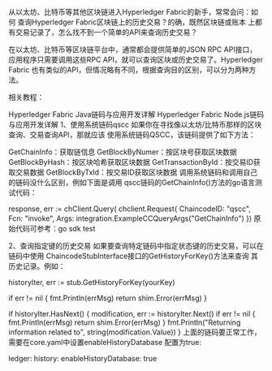 从以太坊、比特币等其他区块链进入Hyperledger Fabric的新手，常常会问：如何 查询Hyperledger Fabric区块链上的历史交易？的确，既然区块链或账本 上都有交易记录了，怎么找不到一个简单的API来查询历史交易？

在以太坊、比特币等区块链平台中，通常都会提供简单的JSON RPC API接口， 应用程序只需要调用这些RPC API，就可以查询区块或历史交易了。Hyperledger Fabric 也有类似的API，但情况略有不同，根据查询目的区别，可以分为两种方法。

相关教程：

Hyperledger Fabric Java链码与应用开发详解
Hyperledger Fabric Node.js链码与应用开发详解
1、使用系统链码qscc
如果你在寻找像以太坊/比特币那样的区块查询、交易查询API，那就应该 使用系统链码QSCC，该链码提供了如下方法：

GetChainInfo：获取链信息
GetBlockByNumer：按区块号获取区块数据
GetBlockByHash：按区块哈希获取区块数据
GetTransactionById：按交易ID获取交易数据
GetBlockByTxId：按交易ID获取区块数据
调用系统链码和调用自己的链码没什么区别，例如下面是调用 qscc链码的GetChainInfo()方法的go语言测试代码：

response, err := chClient.Query(
  chclient.Request{
    ChaincodeID: "qscc", 
    Fcn: "invoke", 
    Args: integration.ExampleCCQueryArgs("GetChainInfo")
  })
原始代码可参考：go sdk test

2、查询指定键的历史交易
如果要查询特定链码中指定状态键的历史交易，可以在链码中使用 ChaincodeStubInterface接口的GetHistoryForKey()方法来查询 其历史记录。例如：

historyIter, err := stub.GetHistoryForKey(yourKey)

if err != nil {
    fmt.Println(errMsg)
    return shim.Error(errMsg)
}

if historyIter.HasNext() {
    modification, err := historyIter.Next()
    if err != nil {
        fmt.Println(errMsg)
        return shim.Error(errMsg)
    }
    fmt.Println("Returning information related to", string(modification.Value))
}
上面的链码要正常工作，需要在core.yaml中设置enableHistoryDatabase 配置为true:

ledger:
  history:
    enableHistoryDatabase: true
